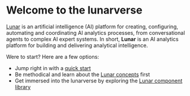 # Welcome to the lunarverse

[Lunar](https://lunarbase.ai/) is an artificial intelligence (AI) platform for creating, configuring, automating and coordinating AI analytics processes, from conversational agents to complex AI expert systems. In short, **Lunar** is an AI analytics platform for building and delivering analytical intelligence.

Were to start? Here are a few options:

- Jump right in with a [quick start](./quickstart.md)
- Be methodical and learn about the [Lunar concepts](./concepts.md) first
- Get immersed into the lunarverse by exploring the [Lunar component library](./component.md)